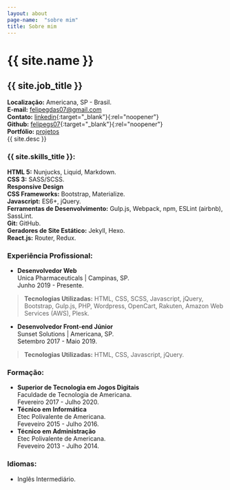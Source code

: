 ```yaml
---
layout: about
page-name:  "sobre mim"
title: Sobre mim
---
```


# {{ site.name }}
## {{ site.job_title }}

**Localização:** Americana, SP - Brasil.  
**E-mail:** felipegdas07@gmail.com  
**Contato:** [linkedin](https://www.linkedin.com/in/felipegdasilva/){:target="_blank"}{:rel="noopener"}  
**Github:** [felipegs07](https://github.com/felipegs07){:target="_blank"}{:rel="noopener"}  
**Portfólio:** [projetos](https://www.felipegs.com/portfolio/)  
{{ site.desc }}

### {{ site.skills_title }}:
  **HTML 5:** Nunjucks, Liquid, Markdown.  
  **CSS 3:** SASS/SCSS.  
  **Responsive Design**  
  **CSS Frameworks:** Bootstrap, Materialize.  
  **Javascript:** ES6+, jQuery.  
  **Ferramentas de Desenvolvimento:** Gulp.js, Webpack, npm, ESLint (airbnb), SassLint.  
  **Git:** GitHub.  
  **Geradores de Site Estático:** Jekyll, Hexo.  
  **React.js:** Router, Redux.  


### Experiência Profissional:
* **Desenvolvedor Web**  
  Unica Pharmaceuticals | Campinas, SP.  
  Junho 2019 - Presente. 
> __Tecnologias Utilizadas:__ HTML, CSS, SCSS, Javascript, jQuery, Bootstrap, Gulp.js, PHP, Wordpress, OpenCart, Rakuten, Amazon Web Services (AWS), Plesk.
 * **Desenvolvedor Front-end Júnior**  
  Sunset Solutions | Americana, SP.  
  Setembro 2017 - Maio 2019. 
> __Tecnologias Utilizadas:__ HTML, CSS, Javascript, jQuery.


### Formação:
  * **Superior de Tecnologia em Jogos Digitais**  
  Faculdade de Tecnologia de Americana.  
  Fevereiro 2017 - Julho 2020.  
  * **Técnico em Informática**  
  Etec Polivalente de Americana.  
  Feveveiro 2015 - Julho 2016.  
  * **Técnico em Administração**  
  Etec Polivalente de Americana.  
  Feveveiro 2013 - Julho 2014.  
  

### Idiomas:
* Inglês Intermediário.
